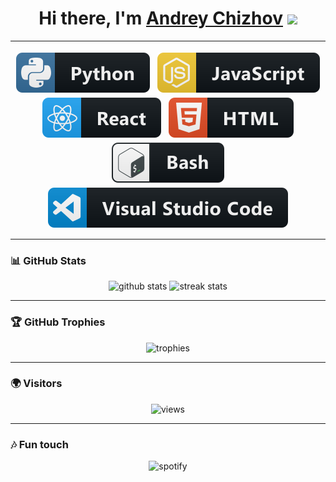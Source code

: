 <div align="center">
   <h1>Hi there, I'm <a href="https://github.com/AndreyChiz">Andrey Chizhov</a> 
   <img src="https://media.giphy.com/media/hvRJCLFzcasrR4ia7z/giphy.gif" width="25px"> </h1>
</div>

---

<p align="center">
  <img src="https://raw.githubusercontent.com/8bithemant/8bithemant/master/svg/dev/languages/python.svg" alt="python" style="vertical-align:top; margin:4px">
  <img src="https://raw.githubusercontent.com/8bithemant/8bithemant/master/svg/dev/languages/js.svg" alt="js" style="vertical-align:top; margin:4px">
  <img src="https://raw.githubusercontent.com/8bithemant/8bithemant/master/svg/dev/frameworks/react.svg" alt="react" style="vertical-align:top; margin:4px">
  <img src="https://raw.githubusercontent.com/8bithemant/8bithemant/master/svg/dev/languages/html.svg" alt="html" style="vertical-align:top; margin:4px">    
  <img src="https://raw.githubusercontent.com/8bithemant/8bithemant/master/svg/dev/tools/bash.svg" alt="bash" style="vertical-align:top; margin:4px">
  <img src="https://raw.githubusercontent.com/8bithemant/8bithemant/master/svg/dev/tools/visualstudio_code.svg" alt="vscode" style="vertical-align:top; margin:4px">
</p>

---

### 📊 GitHub Stats
<p align="center">
  <img src="https://github-readme-stats.vercel.app/api?username=andreychiz&show_icons=true&theme=tokyonight" alt="github stats" />
  <img src="https://github-readme-streak-stats.herokuapp.com/?user=andreychiz&theme=tokyonight" alt="streak stats" />
</p>

---

### 🏆 GitHub Trophies
<p align="center">
  <img src="https://github-profile-trophy.vercel.app/?username=andreychiz&theme=tokyonight&no-frame=true&margin-w=5" alt="trophies"/>
</p>

---

### 🌍 Visitors
<p align="center">
  <img src="https://komarev.com/ghpvc/?username=andreychiz&label=Profile%20views&color=0e75b6&style=flat" alt="views"/>
</p>

---

### 🎶 Fun touch
<p align="center">
  <img src="https://spotify-github-profile.vercel.app/api/view?uid=31c3tj7ph54yykdw7bkm72lxq5qe&cover_image=true&theme=default&show_offline=false&background_color=121212&interchange=true" alt="spotify"/>
</p>
